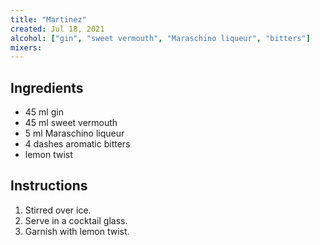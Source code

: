 ```yaml
---
title: "Martinez"
created: Jul 18, 2021
alcohol: ["gin", "sweet vermouth", "Maraschino liqueur", "bitters"]
mixers:
---
```


## Ingredients

- 45 ml gin
- 45 ml sweet vermouth
- 5 ml Maraschino liqueur
- 4 dashes aromatic bitters
- lemon twist

## Instructions

1. Stirred over ice.
2. Serve in a cocktail glass.
3. Garnish with lemon twist.
